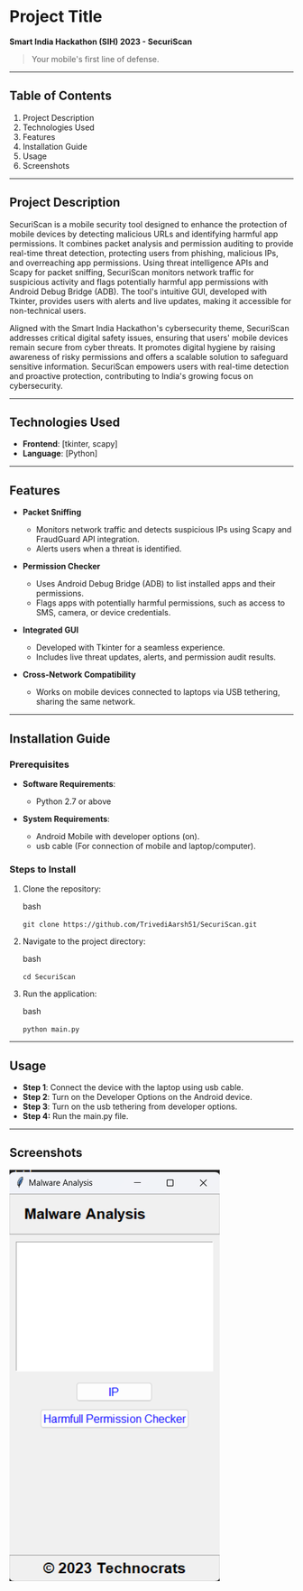 # Project Title

**Smart India Hackathon (SIH) 2023 - SecuriScan**

>Your mobile's first line of defense.

---

## Table of Contents

1. Project Description
2. Technologies Used
3. Features
4. Installation Guide
5. Usage
6. Screenshots


---

## Project Description

SecuriScan is a mobile security tool designed to enhance the protection of mobile devices by detecting malicious URLs and identifying harmful app permissions. It combines packet analysis and permission auditing to provide real-time threat detection, protecting users from phishing, malicious IPs, and overreaching app permissions. Using threat intelligence APIs and Scapy for packet sniffing, SecuriScan monitors network traffic for suspicious activity and flags potentially harmful app permissions with Android Debug Bridge (ADB). The tool's intuitive GUI, developed with Tkinter, provides users with alerts and live updates, making it accessible for non-technical users.

Aligned with the Smart India Hackathon's cybersecurity theme, SecuriScan addresses critical digital safety issues, ensuring that users' mobile devices remain secure from cyber threats. It promotes digital hygiene by raising awareness of risky permissions and offers a scalable solution to safeguard sensitive information. SecuriScan empowers users with real-time detection and proactive protection, contributing to India's growing focus on cybersecurity.

---

## Technologies Used

- **Frontend**: [tkinter, scapy]
- **Language**: [Python]

---

## Features

- **Packet Sniffing**
    - Monitors network traffic and detects suspicious IPs using Scapy and FraudGuard API integration.
    - Alerts users when a threat is identified.
    
- **Permission Checker**
    - Uses Android Debug Bridge (ADB) to list installed apps and their permissions.
    - Flags apps with potentially harmful permissions, such as access to SMS, camera, or device credentials.
    
- **Integrated GUI**
     - Developed with Tkinter for a seamless experience.
    - Includes live threat updates, alerts, and permission audit results.

- **Cross-Network Compatibility**
    - Works on mobile devices connected to laptops via USB tethering, sharing the same network.

---

## Installation Guide

### Prerequisites

- **Software Requirements**:

    - Python 2.7 or above
    
- **System Requirements**:
    - Android Mobile with developer options (on).
    - usb cable (For connection of mobile and laptop/computer).

### Steps to Install

1. Clone the repository:
    
    bash
    
    `git clone https://github.com/TrivediAarsh51/SecuriScan.git`


1. Navigate to the project directory:
    
    bash
      
    `cd SecuriScan`


3.  Run the application:
    
    bash        
    
    `python main.py`
    

---

## Usage

- **Step 1**:  Connect the device with the laptop using usb cable.
- **Step 2**: Turn on the Developer Options on the Android device.
- **Step 3**: Turn on the usb tethering from developer options.
- **Step 4:** Run the main.py file.

---

## Screenshots

![alt text](image.png)
